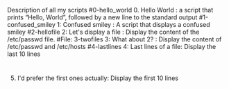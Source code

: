 Description of all my scripts
#0-hello_world
0. Hello World : a script that prints “Hello, World”, followed by a new line to the standard output
#1-confused_smiley
1: Confused smiley : A script that displays a confused smiley
#2-hellofile
2: Let's display a file : Display the content of the /etc/passwd file.
#File: 3-twofiles
3: What about 2? : Display the content of /etc/passwd and /etc/hosts
#4-lastlines
4: Last lines of a file: Display the last 10 lines
#
5. I'd prefer the first ones actually: Display the first 10 lines
 



